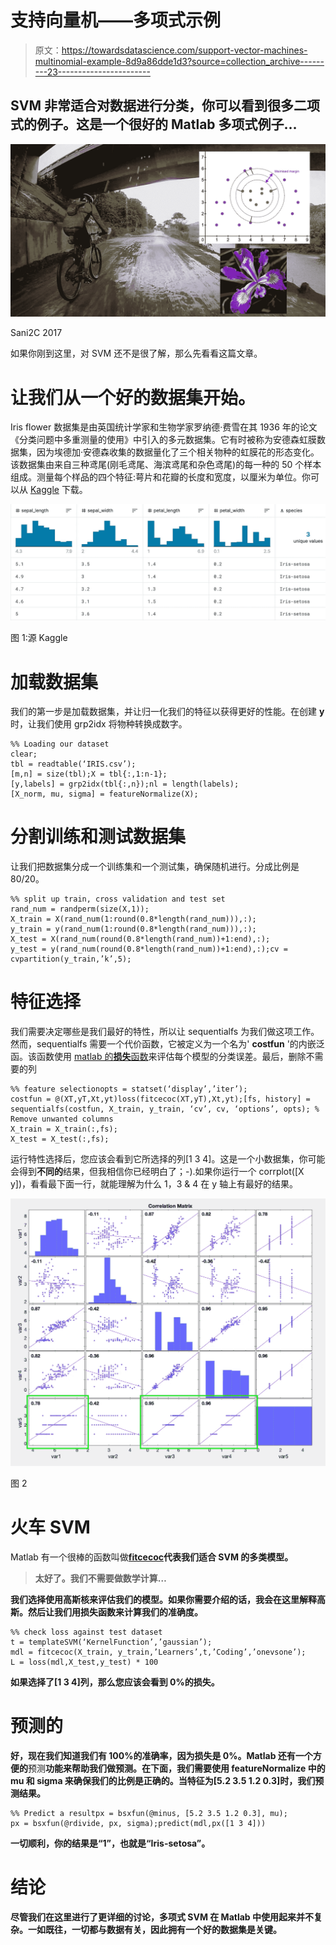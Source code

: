 # 支持向量机——多项式示例

> 原文：<https://towardsdatascience.com/support-vector-machines-multinomial-example-8d9a86dde1d3?source=collection_archive---------23----------------------->

## SVM 非常适合对数据进行分类，你可以看到很多二项式的例子。这是一个很好的 Matlab 多项式例子…

![](img/1d15a8e4f1625b9052d5cc34e66f3477.png)

Sani2C 2017

如果你刚到这里，对 SVM 还不是很了解，那么先看看这篇文章。

# 让我们从一个好的数据集开始。

Iris flower 数据集是由英国统计学家和生物学家罗纳德·费雪在其 1936 年的论文《分类问题中多重测量的使用》中引入的多元数据集。它有时被称为安德森虹膜数据集，因为埃德加·安德森收集的数据量化了三个相关物种的虹膜花的形态变化。该数据集由来自三种鸢尾(刚毛鸢尾、海滨鸢尾和杂色鸢尾)的每一种的 50 个样本组成。测量每个样品的四个特征:萼片和花瓣的长度和宽度，以厘米为单位。你可以从 [Kaggle](https://www.kaggle.com/arshid/iris-flower-dataset) 下载。

![](img/16792d41e134dff59447f1e2de88ef8f.png)

图 1:源 Kaggle

# 加载数据集

我们的第一步是加载数据集，并让归一化我们的特征以获得更好的性能。在创建 **y** 时，让我们使用 grp2idx 将物种转换成数字。

```
%% Loading our dataset
clear;
tbl = readtable(‘IRIS.csv’);
[m,n] = size(tbl);X = tbl{:,1:n-1};
[y,labels] = grp2idx(tbl{:,n});nl = length(labels);
[X_norm, mu, sigma] = featureNormalize(X);
```

# 分割训练和测试数据集

让我们把数据集分成一个训练集和一个测试集，确保随机进行。分成比例是 80/20。

```
%% split up train, cross validation and test set
rand_num = randperm(size(X,1));
X_train = X(rand_num(1:round(0.8*length(rand_num))),:);
y_train = y(rand_num(1:round(0.8*length(rand_num))),:);
X_test = X(rand_num(round(0.8*length(rand_num))+1:end),:);
y_test = y(rand_num(round(0.8*length(rand_num))+1:end),:);cv = cvpartition(y_train,’k’,5);
```

# 特征选择

我们需要决定哪些是我们最好的特性，所以让 sequentialfs 为我们做这项工作。然而，sequentialfs 需要一个代价函数，它被定义为一个名为' **costfun** '的内嵌泛函。该函数使用 [matlab 的**损失**函数](https://www.mathworks.com/help/stats/classreg.learning.classif.compactclassificationsvm.loss.html#d123e538439)来评估每个模型的分类误差。最后，删除不需要的列

```
%% feature selectionopts = statset(‘display’,’iter’);
costfun = @(XT,yT,Xt,yt)loss(fitcecoc(XT,yT),Xt,yt);[fs, history] = sequentialfs(costfun, X_train, y_train, ‘cv’, cv, ‘options’, opts); % Remove unwanted columns
X_train = X_train(:,fs);
X_test = X_test(:,fs);
```

运行特性选择后，您应该会看到它所选择的列[1 3 4]。这是一个小数据集，你可能会得到**不同的**结果，但我相信你已经明白了；-).如果你运行一个 corrplot([X y])，看看最下面一行，就能理解为什么 1，3 & 4 在 y 轴上有最好的结果。

![](img/2d1ab7e08dab961a623502341f2f05e1.png)

图 2

# 火车 SVM

Matlab 有一个很棒的函数叫做[**fitcecoc**](https://www.mathworks.com/help/stats/fitcecoc.html#d123e295398)**代表我们适合 SVM 的多类模型。**

> **太好了。我们不需要做数学计算…**

**我们选择使用高斯核来评估我们的模型。如果你需要介绍的话，我会在这里解释高斯。然后让我们用损失函数来计算我们的准确度。**

```
%% check loss against test dataset
t = templateSVM(‘KernelFunction’,’gaussian’);
mdl = fitcecoc(X_train, y_train,’Learners’,t,’Coding’,’onevsone’);
L = loss(mdl,X_test,y_test) * 100
```

**如果选择了[1 3 4]列，那么您应该会看到 0%的损失。**

# **预测的**

**好，现在我们知道我们有 100%的准确率，因为损失是 0%。Matlab 还有一个方便的**预测**功能来帮助我们做预测。在下面，我们需要使用 featureNormalize 中的 **mu** 和 **sigma** 来确保我们的比例是正确的。当特征为[5.2 3.5 1.2 0.3]时，我们预测结果。**

```
%% Predict a resultpx = bsxfun(@minus, [5.2 3.5 1.2 0.3], mu);
px = bsxfun(@rdivide, px, sigma);predict(mdl,px([1 3 4]))
```

**一切顺利，你的结果是“1”，也就是“Iris-setosa”。**

# **结论**

**尽管我们在这里进行了更详细的讨论，多项式 SVM 在 Matlab 中使用起来并不复杂。一如既往，一切都与数据有关，因此拥有一个好的数据集是关键。**